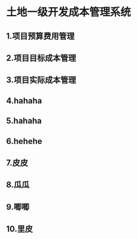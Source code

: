 # 土地一级开发成本管理系统 #
## 1.项目预算费用管理 ##
## 2.项目目标成本管理 ##
## 3.项目实际成本管理 ##
## 4.hahaha ##
## 5.hahaha ##
## 6.hehehe ##
## 7.皮皮 ##
## 8.瓜瓜 ##
## 9.唧唧 ##
## 10.里皮 ##
